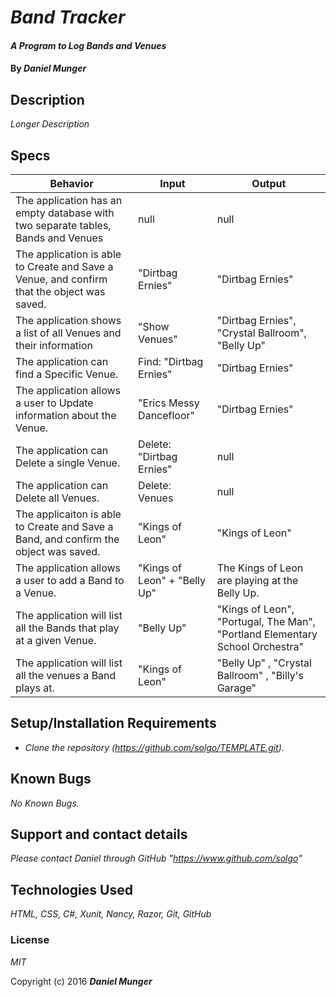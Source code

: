 # _Band Tracker_

#### _A Program to Log Bands and Venues_

#### By _**Daniel Munger**_

## Description
_Longer Description_

## Specs
| Behavior                                                                                   | Input                        | Output                                                                         |
|--------------------------------------------------------------------------------------------|------------------------------|--------------------------------------------------------------------------------|
| The application has an empty database with two separate tables, Bands and Venues           | null                         | null                                                                           |
| The application is able to Create and Save a Venue, and confirm that the object was saved. | "Dirtbag Ernies"             | "Dirtbag Ernies"                                                               |
| The application shows a list of all Venues and their information                           | "Show Venues"                | "Dirtbag Ernies", "Crystal Ballroom", "Belly Up"                               |
| The application can find a Specific Venue.                                                 | Find: "Dirtbag Ernies"       | "Dirtbag Ernies"                                                               |
| The application allows a user to Update information about the Venue.                       | "Erics Messy Dancefloor"     | "Dirtbag Ernies"                                                               |
| The application can Delete a single Venue.                                                 | Delete: "Dirtbag Ernies"     | null                                                                           |
| The application can Delete all Venues.                                                     | Delete: Venues               | null                                                                           |
| The applicaiton is able to Create and Save a Band, and confirm the object was saved.       | "Kings of Leon"              | "Kings of Leon"                                                                |
| The application allows a user to add a Band to a Venue.                                    | "Kings of Leon" + "Belly Up" | The Kings of Leon are playing at the Belly Up.                                 |
| The application will list all the Bands that play at a given Venue.                        | "Belly Up"                   | "Kings of Leon", "Portugal, The Man", "Portland Elementary School Orchestra"   |
| The application will list all the venues a Band plays at.                                  | "Kings of Leon"              | "Belly Up" , "Crystal Ballroom" , "Billy's Garage"                             |



## Setup/Installation Requirements

* _Clone the repository (https://github.com/solgo/TEMPLATE.git)._

## Known Bugs

_No Known Bugs._

## Support and contact details

_Please contact Daniel through GitHub "https://www.github.com/solgo"_

## Technologies Used

_HTML, CSS, C#, Xunit,  Nancy, Razor, Git, GitHub_

### License

*MIT*

Copyright (c) 2016 **_Daniel Munger_**
